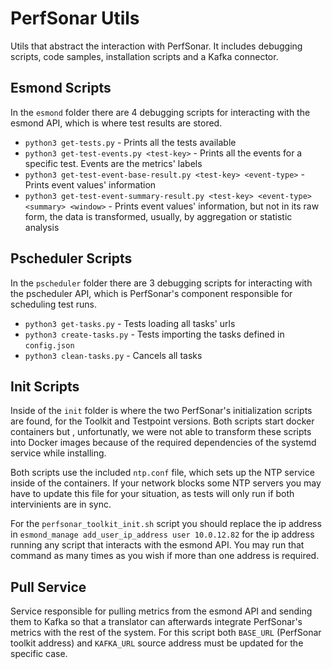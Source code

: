 # PerfSonar Utils

Utils that abstract the interaction with PerfSonar. It includes debugging scripts, code samples, installation scripts and a Kafka connector.

## Esmond Scripts
In the `esmond` folder there are 4 debugging scripts for interacting with the esmond API, which is where test results are stored. 

 - `python3 get-tests.py` - Prints all the tests available
 - `python3 get-test-events.py <test-key>` - Prints all the events for a specific test. Events are the metrics' labels
 - `python3 get-test-event-base-result.py <test-key> <event-type>` - Prints event values' information
 - `python3 get-test-event-summary-result.py <test-key> <event-type> <summary> <window>` - Prints event values' information, but not in its raw form, the data is transformed, usually, by aggregation or statistic analysis

## Pscheduler Scripts
In the `pscheduler` folder there are 3 debugging scripts for interacting with the pscheduler API, which is PerfSonar's component responsible for scheduling test runs. 

 - `python3 get-tasks.py` - Tests loading all tasks' urls
 - `python3 create-tasks.py` - Tests importing the tasks defined in `config.json`
 - `python3 clean-tasks.py` - Cancels all tasks

## Init Scripts
Inside of the `init` folder is where the two PerfSonar's initialization scripts are found, for the Toolkit and Testpoint versions. Both scripts start docker containers but , unfortunatly, we were not able to transform these scripts into Docker images because of the required dependencies of the systemd service while installing.

Both scripts use the included `ntp.conf` file, which sets up the NTP service inside of the containers. If your network blocks some NTP servers you may have to update this file for your situation, as tests will only run if both intervinients are in sync.

For the `perfsonar_toolkit_init.sh` script you should replace the ip address in `esmond_manage add_user_ip_address user 10.0.12.82` for the ip address running any script that interacts with the esmond API. You may run that command as many times as you wish if more than one address is required.

## Pull Service
Service responsible for pulling metrics from the esmond API and sending them to Kafka so that a translator can afterwards integrate PerfSonar's metrics with the rest of the system. For this script both `BASE_URL` (PerfSonar toolkit address) and `KAFKA_URL` source address must be updated for the specific case.
